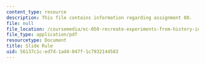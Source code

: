 ```yaml
---
content_type: resource
description: This file contains information regarding assignment 08.
file: null
file_location: /coursemedia/ec-050-recreate-experiments-from-history-inform-the-future-from-the-past-galileo-january-iap-2010/56137c1ced7d1ad4047f1c7932144583_MITEC_050IAP10_assn08.pdf
file_type: application/pdf
resourcetype: Document
title: Slide Rule
uid: 56137c1c-ed7d-1ad4-047f-1c7932144583
---
```


